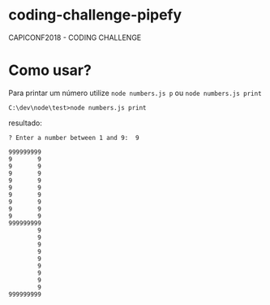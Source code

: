 # coding-challenge-pipefy
CAPICONF2018 - CODING CHALLENGE

# Como usar?

Para printar um número utilize `node numbers.js p` ou `node numbers.js print`

```C:\dev\node\test>node numbers.js print```

resultado:
```
? Enter a number between 1 and 9:  9

999999999
9       9
9       9
9       9
9       9
9       9
9       9
9       9
9       9
9       9
999999999
        9
        9
        9
        9
        9
        9
        9
        9
        9
999999999
```
